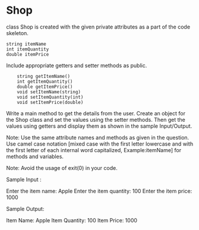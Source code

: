 # Shop

class Shop is created with the given private attributes as a part of the code skeleton.

    string itemName
    int itemQuantity
    double itemPrice

Include appropriate getters and setter methods as public. 

        string getItemName()
        int getItemQuantity()
        double getItemPrice()
        void setItemName(string)
        void setItemQuantity(int)
        void setItemPrice(double)

Write a main method to  get the details from the user. Create an object for the Shop class and set the values using the setter methods. Then get the values using getters and display them as shown in the sample Input/Output.

Note: Use the same attribute names and methods as given in the question. Use camel case notation [mixed case with the first letter lowercase and with the first letter of each internal word capitalized, Example:itemName] for methods and variables.

Note: Avoid the usage of exit(0) in your code.  

Sample Input :

Enter the item name:
Apple
Enter the item quantity:
100
Enter the item price:
1000

Sample Output:

Item Name: Apple
Item Quantity: 100
Item Price: 1000
